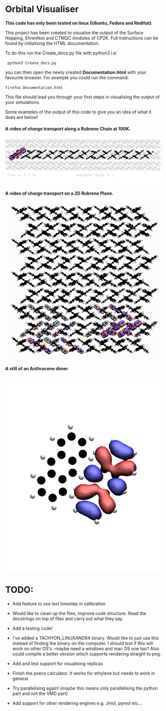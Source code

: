 # Orbital Visualiser

**This code has only been tested on linux (Ubuntu, Fedora and RedHat)**

This project has been created to visualise the output of the Surface Hopping, Ehrenfest and CTMQC modules of CP2K. Full instructions can be found by initialising the HTML documentation.

To do this run the Create_docs.py file with python3 i.e:

` python3 Create_docs.py`

you can then open the newly created **Documentation.html** with your favourite browser. For example you could run the command:

`firefox Documentation.html`

This file should lead you through your first steps in visualising the output of your simulations.

Some examples of the output of this code to give you an idea of what it does are below!


#### A video of charge transport along a Rubrene Chain at 100K.
[![Rubrene Chain](./Docs/Perm_img/img003.jpg)](https://www.youtube.com/watch?v=RzQyxYfE4hM "Rubrene 100K")

#### A video of charge transport on a 2D Rubrene Plane.
[![Rubrene Plane](./Docs/Perm_img/Rubrene_plane.png)](https://www.youtube.com/watch?v=I48nQ6tknBU)

#### A still of an Anthracene dimer
![Anthracene Dimer](./Docs/Perm_img/Zak_Vis.png)



TODO:
====

+ Add feature to use last timestep in calibration

+ Would like to clean up the files, improve code structure. Read the docstrings on top of files and carry out what they say.

+ Add a testing code!

+ I've added a TACHYON_LINUXAND64 binary. Would like to just use this instead of finding the binary on the computer. I should test if this will work on other OS's -maybe need a windows and mac OS one too? Also could compile a better version which supports rendering straight to png.

+ Add and test support for visualising replicas

+ Finish the pvecs calculator. It works for ethylene but needs to work in general.

+ Try parallelising again! (maybe this means only parallelising the python part and not the VMD part)

+ Add support for other rendering engines e.g. Jmol, pymol etc...
